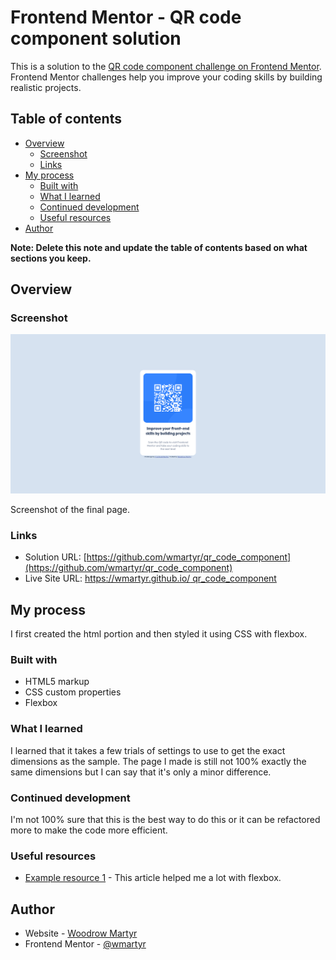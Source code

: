 # Frontend Mentor - QR code component solution

This is a solution to the [QR code component challenge on Frontend Mentor](https://www.frontendmentor.io/challenges/qr-code-component-iux_sIO_H). Frontend Mentor challenges help you improve your coding skills by building realistic projects. 

## Table of contents

- [Overview](#overview)
  - [Screenshot](#screenshot)
  - [Links](#links)
- [My process](#my-process)
  - [Built with](#built-with)
  - [What I learned](#what-i-learned)
  - [Continued development](#continued-development)
  - [Useful resources](#useful-resources)
- [Author](#author)

**Note: Delete this note and update the table of contents based on what sections you keep.**

## Overview

### Screenshot

![](./screenshot/screenshot.png)

Screenshot of the final page.


### Links

- Solution URL: [https://github.com/wmartyr/qr_code_component](https://github.com/wmartyr/qr_code_component)
- Live Site URL: [https://wmartyr.github.io/
qr_code_component](https://wmartyr.github.io/qr_code_component)

## My process

I first created the html portion and then styled it using CSS with flexbox.

### Built with

- HTML5 markup
- CSS custom properties
- Flexbox


### What I learned

I learned that it takes a few trials of settings to use to get the exact dimensions as the sample. The page I made is still not 100% exactly the same dimensions but I can say that it's only a minor difference.


### Continued development

I'm not 100% sure that this is the best way to do this or it can be refactored more to make the code more efficient.


### Useful resources

- [Example resource 1](https://css-tricks.com/snippets/css/a-guide-to-flexbox/) - This article helped me a lot with flexbox.


## Author

- Website - [Woodrow Martyr](https://github.com/wmartyr)
- Frontend Mentor - [@wmartyr](https://www.frontendmentor.io/profile/wmartyr)



